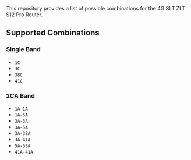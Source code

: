 This repository provides a list of possible combinations for the 4G SLT ZLT S12 Pro Router.

## Supported Combinations

### Single Band
- `1C`
- `3C`
- `38C`
- `41C`

### 2CA Band
- `1A-1A`
- `1A-5A`
- `3A-3A`
- `3A-5A`
- `3A-38A`
- `3A-41A`
- `5A-5SA`
- `41A-41A`

